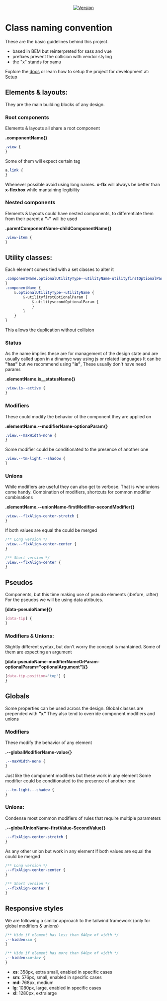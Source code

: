 <p align="center">
<a href="https://www.npmjs.com/package/@xamu-co/style-system">
<img src="https://img.shields.io/npm/v/@xamu-co/style-system.svg?sanitize=true" alt="Version">
</a>
</p>

# Class naming convention

These are the basic guidelines behind this project.

-   based in BEM but reinterpreted for sass and vue
-   prefixes prevent the collision with vendor styling
-   the "x" stands for xamu

Explore the [docs](https://styles.xamu.com.co/) or learn how to setup the project for development at: [Setup](SETUP.md)

## Elements & layouts:

They are the main building blocks of any design.

### Root components

Elements & layouts all share a root component

**.componentName{}**

```css
.view {
}
```

Some of them will expect certain tag

```css
a.link {
}
```

Whenever possible avoid using long names. **x-flx** will always be better than **x-flexbox** while mantaining legibility

### Nested components

Elements & layouts could have nested components, to differentiate them from their parent a **"-"** will be used

**.parentComponentName-childComponentName{}**

```css
.view-item {
}
```

## Utility classes:

Each element comes tied with a set classes to alter it

```scss
.componentName.optionalUtilityType--utilityName-utilityfirstOptionalParam-utilitysecondOptionalParam {
}
.componentName {
	&.optionalUtilityType--utilityName {
		&-utilityfirstOptionalParam {
			&-utilitysecondOptionalParam {
			}
		}
	}
}
```

This allows the duplication without collision

### Status

As the name implies these are for management of the design state and are usually called upon in a dinamyc way using js or related languages
It can be **"has"** but we recommend using **"is"**, These usually don't have need params

**.elementName.is\_\_statusName{}**

```css
.view.is--active {
}
```

### Modifiers

These could modify the behavior of the component they are applied on

**.elementName.--modifierName-optionaParam{}**

```css
.view.--maxWidth-none {
}
```

Some modifier could be conditionated to the presence of another one

```css
.view.--tm-light.--shadow {
}
```

### Unions

While modifiers are useful they can also get to verbose. That is whe unions come handy.
Combination of modifiers, shortcuts for common modifier combinations

**.elementName.--unionName-firstModifier-secondModifier{}**

```css
.view.--flxAlign-center-stretch {
}
```

If both values are equal the could be merged

```css
/** Long version */
.view.--flxAlign-center-center {
}

/** Short version */
.view.--flxAlign-center {
}
```

## Pseudos

Components, but this time making use of pseudo elements (:before, :after)
For the pseudos we will be using data atributes.

**[data-pseudoName]{}**

```css
[data-tip] {
}
```

### Modifiers & Unions:

Slightly different syntax, but don't worry the concept is mantained.
Some of them are expecting an argument

**[data-pseudoName-modifierNameOrParam-optionalParam="optionalArgument"]{}**

```css
[data-tip-position="top"] {
}
```

## Globals

Some properties can be used across the design.
Global classes are prepended with **"x"**
They also tend to override component modifiers and unions

### Modifiers

These modify the behavior of any element

**.--globalModifierName-value{}**

```css
.--maxWidth-none {
}
```

Just like the component modifiers but these work in any element
Some modifier could be conditionated to the presence of another one

```css
.--tm-light.--shadow {
}
```

### Unions:

Condense most common modifiers of rules that require multiple parameters

**.--globalUnionName-firstValue-SecondValue{}**

```css
.--flxAlign-center-stretch {
}
```

As any other union but work in any element
If both values are equal the could be merged

```css
/** Long version */
.--flxAlign-center-center {
}

/** Short version */
.--flxAlign-center {
}
```

## Responsive styles

We are following a similar approach to the tailwind framework (only for global modifiers & unions)

```css
/** Hide if element has less than 640px of width */
.--hidden:sm {
}

/** Hide if element has more than 640px of width */
.--hidden:sm-inv {
}
```

-   **xs**: 358px, extra small, enabled in specific cases
-   **sm**: 576px, small, enabled in specific cases
-   **md**: 768px, medium
-   **lg**: 1080px, large, enabled in specific cases
-   **xl**: 1280px, extralarge
